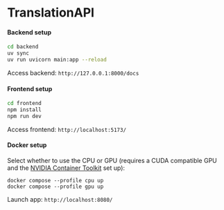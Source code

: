 # TranslationAPI

#### Backend setup
```bash
cd backend
uv sync
uv run uvicorn main:app --reload
```
Access backend: `http://127.0.0.1:8000/docs`

#### Frontend setup
```bash
cd frontend
npm install
npm run dev
```
Access frontend: `http://localhost:5173/`

#### Docker setup
Select whether to use the CPU or GPU (requires a CUDA compatible GPU and the [NVIDIA Container Toolkit](https://docs.nvidia.com/datacenter/cloud-native/container-toolkit/latest/install-guide.html) set up):
```
docker compose --profile cpu up
docker compose --profile gpu up
```
Launch app: `http://localhost:8080/`
